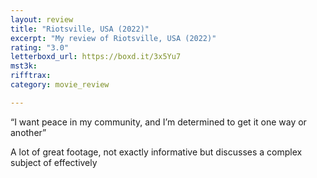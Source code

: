 ```yaml
---
layout: review
title: "Riotsville, USA (2022)"
excerpt: "My review of Riotsville, USA (2022)"
rating: "3.0"
letterboxd_url: https://boxd.it/3x5Yu7
mst3k: 
rifftrax: 
category: movie_review

---
```


“I want peace in my community, and I’m determined to get it one way or another”

A lot of great footage, not exactly informative but discusses a complex subject of effectively